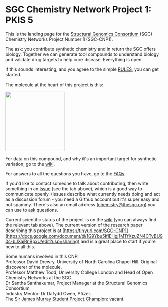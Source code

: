# SGC Chemistry Network Project 1: PKIS 5

This is the landing page for the [Structural Genomics Consortium](https://www.thesgc.org/) (SGC) Chemistry Networks Project Number 1 (SGC-CNP1).

The ask: you contribute synthetic chemistry and in return the SGC offers biology. Together we can generate tool compounds to understand biology and validate drug targets to help cure disease. Everything is open.

If this sounds interesting, and you agree to the simple [RULES](https://www.thesgc.org/sgc-open-chemistry-networks/terms-of-use), you can get started.

The molecule at the heart of this project is this:

<a href="url"><img src="https://github.com/mattodd/SGC_Sandbox/blob/master/PKIS5%20Starting%20Point.png?raw=true" align="centre" height="190" ></a>

For data on this compound, and why it's an important target for synthetic variation, go to the [wiki](https://github.com/StructuralGenomicsConsortium/CNP1-PKIS-5/wiki). 

For answers to all the questions you have, go to the [FAQs](https://www.thesgc.org/sgc-open-chemistry-networks/faq).

If you'd like to contact someone to talk about contributing, then write something in an [Issue](https://github.com/StructuralGenomicsConsortium/CNP1-PKIS-5/issues) (see the tab above), which is a good way to communicate openly. (Issues describe what currently needs doing and act as a discussion forum - you need a Github account but it's super easy and not spammy. There's also an email address (chemistry@thesgc.org) you can use to ask questions.

Current scientific status of the project is on the [wiki](https://github.com/StructuralGenomicsConsortium/CNP1-PKIS-5/wiki) (you can always find the relevant tab above). The current version of the research paper describing this project is at [https://tinyurl.com/SGC-CNP1](https://docs.google.com/document/d/1G9Ybu5IfIEHgj1MTfXzuZN4CTvBU90c-bJXajRnBpxU/edit?usp=sharing) and is a great place to start if you're new to all this.

Some humans involved in this CNP:  
Professor David Drewry, University of North Carolina Chapel Hill. Original discoverer of the molecule.  
Professor Matthew Todd, University College London and Head of Open Chemistry Networks at the SGC.  
Dr Santha Santhakumar, Project Manager at the Structural Genomics Consortium  
Industry Mentor: Dr Dafydd Owen, Pfizer.    
The [Sir James Murray Student Project Champion](https://www.thesgc.org/sgc-open-chemistry-networks/champions-program): vacant.  



